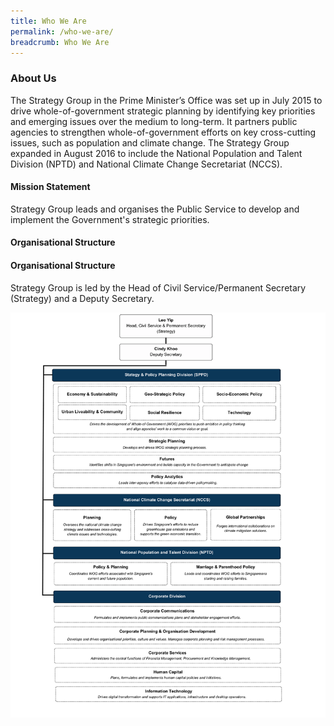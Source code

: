 ```yaml
---
title: Who We Are
permalink: /who-we-are/
breadcrumb: Who We Are
---
```

### **About Us**

The Strategy Group in the Prime Minister’s Office was set up in July 2015 to drive whole-of-government strategic planning by identifying key priorities and emerging issues over the medium to long-term. It partners public agencies to strengthen whole-of-government efforts on key cross-cutting issues, such as population and climate change. The Strategy Group expanded in August 2016 to include the National Population and Talent Division (NPTD) and National Climate Change Secretariat (NCCS).

#### Mission Statement ####
Strategy Group leads and organises the Public Service to develop and implement the Government's strategic priorities. <br>


#### Organisational Structure ####


#### Organisational Structure ####
Strategy Group is led by the Head of Civil Service/Permanent Secretary (Strategy) and a Deputy Secretary. 

![](/images/org-chart-final.png)
